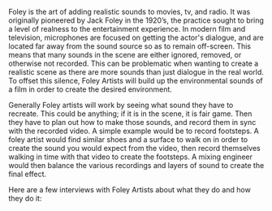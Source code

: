 Foley is the art of adding realistic sounds to movies, tv, and radio. It was originally pioneered by Jack Foley in the 1920’s, the practice sought to bring a level of realness to the entertainment experience. In modern film and television, microphones are focused on getting the actor's dialogue, and are located far away from the sound source so as to remain off-screen. This means that many sounds in the scene are either ignored, removed, or otherwise not recorded. This can be problematic when wanting to create a realistic scene as there are more sounds than just dialogue in the real world. To offset this silence, Foley Artists will build up the environmental sounds of a film in order to create the desired environment.

Generally Foley artists will work by seeing what sound they have to recreate. This could be anything; if it is in the scene, it is fair game. Then they have to plan out how to make those sounds, and record them in sync with the recorded video. A simple example would be to record footsteps. A foley artist would find similar shoes and a surface to walk on in order to create the sound you would expect from the video, then record themselves walking in time with that video to create the footsteps. A mixing engineer would then balance the various recordings and layers of sound to create the final effect. 

Here are a few interviews with Foley Artists about what they do and how they do it:

 
